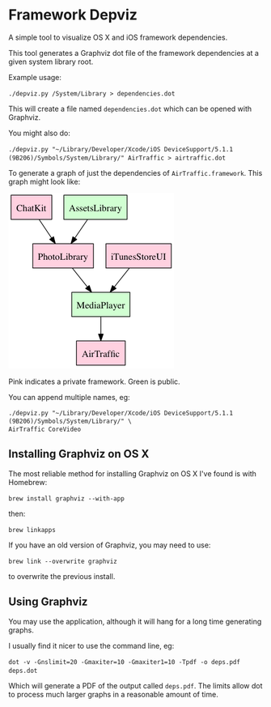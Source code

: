 # Framework Depviz

A simple tool to visualize OS X and iOS framework dependencies.

This tool generates a Graphviz dot file of the framework dependencies at a given system library root.

Example usage:

`./depviz.py /System/Library > dependencies.dot`

This will create a file named `dependencies.dot` which can be opened with Graphviz.

You might also do:

`./depviz.py "~/Library/Developer/Xcode/iOS DeviceSupport/5.1.1 (9B206)/Symbols/System/Library/" AirTraffic > airtraffic.dot`

To generate a graph of just the dependencies of `AirTraffic.framework`. This graph might look like:

![AirTraffic Graph](screenshots/airtraffic.png?raw=true)

Pink indicates a private framework. Green is public.

You can append multiple names, eg:

```
./depviz.py "~/Library/Developer/Xcode/iOS DeviceSupport/5.1.1 (9B206)/Symbols/System/Library/" \
AirTraffic CoreVideo
```

## Installing Graphviz on OS X

The most reliable method for installing Graphviz on OS X I've found is with Homebrew:

`brew install graphviz --with-app`

then:

`brew linkapps`

If you have an old version of Graphviz, you may need to use:

`brew link --overwrite graphviz`

to overwrite the previous install.

## Using Graphviz

You may use the application, although it will hang for a long time generating graphs.

I usually find it nicer to use the command line, eg:

`dot -v -Gnslimit=20 -Gmaxiter=10 -Gmaxiter1=10 -Tpdf -o deps.pdf deps.dot`

Which will generate a PDF of the output called `deps.pdf`. The limits allow dot to process much larger graphs in a reasonable amount of time.
